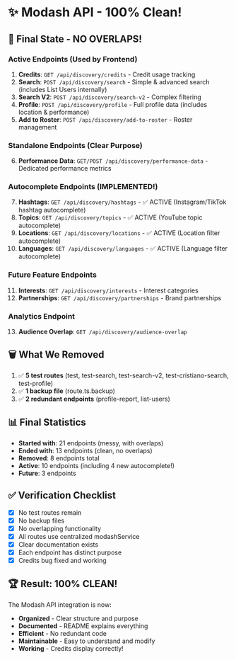 # ✨ Modash API - 100% Clean!

## 🎯 Final State - NO OVERLAPS!

### Active Endpoints (Used by Frontend)
1. **Credits**: `GET /api/discovery/credits` - Credit usage tracking
2. **Search**: `POST /api/discovery/search` - Simple & advanced search (includes List Users internally)
3. **Search V2**: `POST /api/discovery/search-v2` - Complex filtering
4. **Profile**: `POST /api/discovery/profile` - Full profile data (includes location & performance)
5. **Add to Roster**: `POST /api/discovery/add-to-roster` - Roster management

### Standalone Endpoints (Clear Purpose)
6. **Performance Data**: `GET/POST /api/discovery/performance-data` - Dedicated performance metrics

### Autocomplete Endpoints (IMPLEMENTED!)
7. **Hashtags**: `GET /api/discovery/hashtags` - ✅ ACTIVE (Instagram/TikTok hashtag autocomplete)
8. **Topics**: `GET /api/discovery/topics` - ✅ ACTIVE (YouTube topic autocomplete)
9. **Locations**: `GET /api/discovery/locations` - ✅ ACTIVE (Location filter autocomplete)
10. **Languages**: `GET /api/discovery/languages` - ✅ ACTIVE (Language filter autocomplete)

### Future Feature Endpoints
11. **Interests**: `GET /api/discovery/interests` - Interest categories
12. **Partnerships**: `GET /api/discovery/partnerships` - Brand partnerships

### Analytics Endpoint
13. **Audience Overlap**: `GET /api/discovery/audience-overlap`

## 🗑️ What We Removed

1. ✅ **5 test routes** (test, test-search, test-search-v2, test-cristiano-search, test-profile)
2. ✅ **1 backup file** (route.ts.backup)
3. ✅ **2 redundant endpoints** (profile-report, list-users)

## 📊 Final Statistics

- **Started with**: 21 endpoints (messy, with overlaps)
- **Ended with**: 13 endpoints (clean, no overlaps)
- **Removed**: 8 endpoints total
- **Active**: 10 endpoints (including 4 new autocomplete!)
- **Future**: 3 endpoints

## ✅ Verification Checklist

- [x] No test routes remain
- [x] No backup files
- [x] No overlapping functionality
- [x] All routes use centralized modashService
- [x] Clear documentation exists
- [x] Each endpoint has distinct purpose
- [x] Credits bug fixed and working

## 🏆 Result: 100% CLEAN!

The Modash API integration is now:
- **Organized** - Clear structure and purpose
- **Documented** - README explains everything
- **Efficient** - No redundant code
- **Maintainable** - Easy to understand and modify
- **Working** - Credits display correctly!